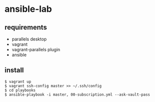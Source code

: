 # ansible-lab

## requirements

- parallels desktop
- vagrant
- vagrant-parallels plugin
- ansible

## install

```shell
$ vagrant up
$ vagrant ssh-config master >> ~/.ssh/config
$ cd playbooks
$ ansible-playbook -i master, 00-subscription.yml --ask-vault-pass
```
